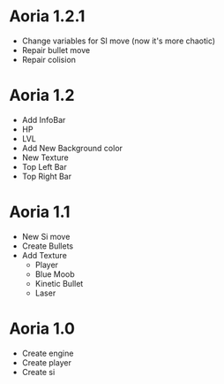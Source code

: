 # Aoria 1.2.1
- Change variables for SI move (now it's more chaotic)
- Repair bullet move
- Repair colision

# Aoria 1.2
- Add InfoBar
 - HP
 - LVL
- Add New Background color
- New Texture
 - Top Left Bar
 - Top Right Bar

# Aoria 1.1
- New Si move
- Create Bullets
- Add Texture
  - Player
  - Blue Moob 
  - Kinetic Bullet
  - Laser

# Aoria 1.0
- Create engine 
- Create player
- Create si
